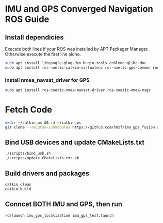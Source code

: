 # IMU and GPS Converged Navigation ROS Guide

## Install dependicies

Execute both lines if your ROS was installed by APT Packager Manager. Otherwise execute the first line alone.

```bash
sudo apt install libgoogle-glog-dev hugin-tools enblend glibc-doc
sudo apt install ros-noetic-catkin-virtualenv ros-noetic-gps-common ros-noetic-navigation ros-noetic-move-base
```

### Install nmea_navsat_driver for GPS

```bash
sudo apt install ros-noetic-nmea-navsat-driver ros-noetic-nmea-msgs
```

# Fetch Code

```bash
mkdir ~/catkin_ws && cd ~/catkin_ws
git clone --recurse-submodules https://github.com/hmxf/imu_gps_fusion src
```

## Bind USB devices and update CMakeLists.txt

```bash
./scripts/bind_usb.sh
./scripts/update_CMakeLists.txt.sh
```

## Build drivers and packages

```bash
catkin clean
catkin build
```

## Conncet BOTH IMU and GPS, then run

```bash
roslaunch imu_gps_localization imu_gps_test.launch
```
